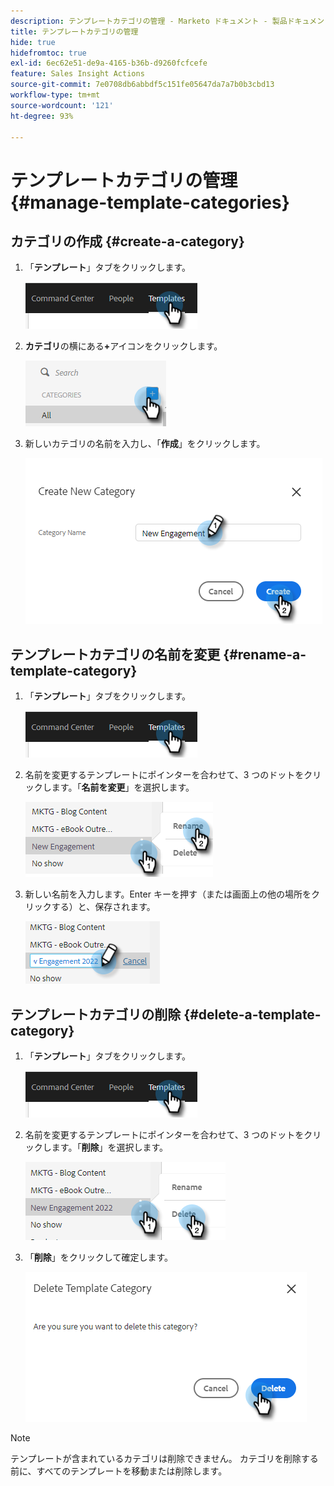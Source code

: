 ```yaml
---
description: テンプレートカテゴリの管理 - Marketo ドキュメント - 製品ドキュメント
title: テンプレートカテゴリの管理
hide: true
hidefromtoc: true
exl-id: 6ec62e51-de9a-4165-b36b-d9260fcfcefe
feature: Sales Insight Actions
source-git-commit: 7e0708db6abbdf5c151fe05647da7a7b0b3cbd13
workflow-type: tm+mt
source-wordcount: '121'
ht-degree: 93%

---
```


# テンプレートカテゴリの管理 {#manage-template-categories}

## カテゴリの作成 {#create-a-category}

1. 「**テンプレート**」タブをクリックします。

   ![](assets/manage-template-categories-1.png)

1. **カテゴリ**&#x200B;の横にある&#x200B;**+**&#x200B;アイコンをクリックします。

   ![](assets/manage-template-categories-2.png)

1. 新しいカテゴリの名前を入力し、「**作成**」をクリックします。

   ![](assets/manage-template-categories-3.png)

## テンプレートカテゴリの名前を変更 {#rename-a-template-category}

1. 「**テンプレート**」タブをクリックします。

   ![](assets/manage-template-categories-4.png)

1. 名前を変更するテンプレートにポインターを合わせて、3 つのドットをクリックします。「**名前を変更**」を選択します。

   ![](assets/manage-template-categories-5.png)

1. 新しい名前を入力します。Enter キーを押す（または画面上の他の場所をクリックする）と、保存されます。

   ![](assets/manage-template-categories-6.png)

## テンプレートカテゴリの削除 {#delete-a-template-category}

1. 「**テンプレート**」タブをクリックします。

   ![](assets/manage-template-categories-7.png)

1. 名前を変更するテンプレートにポインターを合わせて、3 つのドットをクリックします。「**削除**」を選択します。

   ![](assets/manage-template-categories-8.png)

1. 「**削除**」をクリックして確定します。

   ![](assets/manage-template-categories-9.png)

>[!NOTE]
>
>テンプレートが含まれているカテゴリは削除できません。 カテゴリを削除する前に、すべてのテンプレートを移動または削除します。
